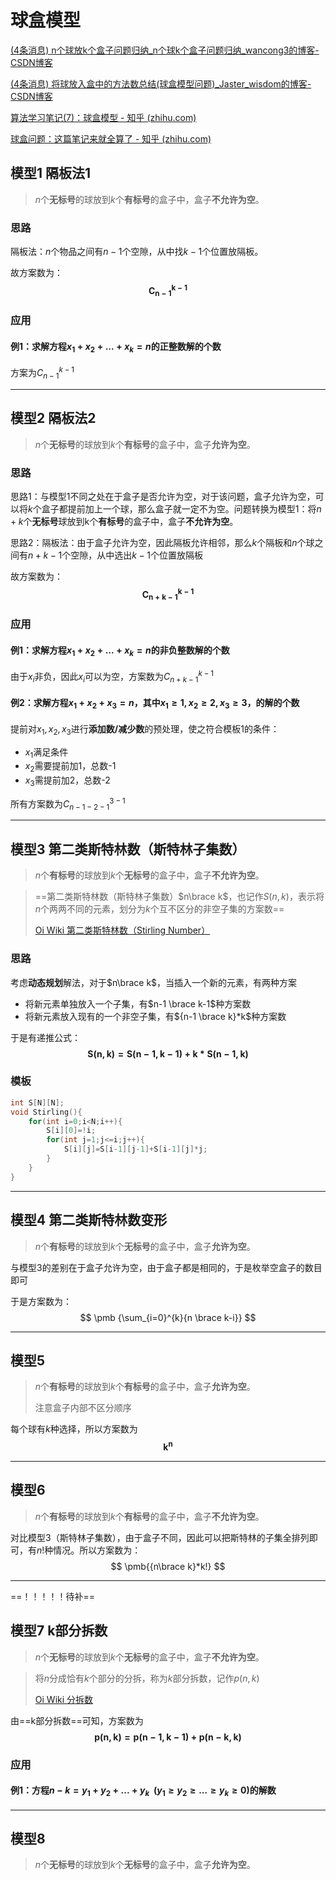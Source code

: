 # 球盒模型

[(4条消息) n个球放k个盒子问题归纳_n个球k个盒子问题归纳_wancong3的博客-CSDN博客](https://blog.csdn.net/zhangwancongcsdn/article/details/104043507)

[(4条消息) 将球放入盒中的方法数总结(球盒模型问题)_Jaster_wisdom的博客-CSDN博客](https://blog.csdn.net/Jaster_wisdom/article/details/78506831)

[算法学习笔记(7)：球盒模型 - 知乎 (zhihu.com)](https://zhuanlan.zhihu.com/p/602410836)

[球盒问题：这篇笔记来就全算了 - 知乎 (zhihu.com)](https://zhuanlan.zhihu.com/p/429815465)

## 模型1 	隔板法1

> $n$个**无标号**的球放到$k$个**有标号**的盒子中，盒子**不允许为空**。

### 思路

隔板法：$n$个物品之间有$n-1$个空隙，从中找$k-1$个位置放隔板。

故方案数为：
$$
\pmb {C_{n-1}^{k-1}}
$$


### 应用

#### 例1：求解方程$x_1+x_2+...+x_k=n$的正整数解的个数

方案为$C_{n-1}^{k-1}$

---

## 模型2	隔板法2

> $n$个**无标号**的球放到$k$个**有标号**的盒子中，盒子**允许为空**。

### 思路

思路1：与模型1不同之处在于盒子是否允许为空，对于该问题，盒子允许为空，可以将$k$个盒子都提前加上一个球，那么盒子就一定不为空。问题转换为模型1：将$n+k$个**无标号**球放到k个**有标号**的盒子中，盒子**不允许为空**。

思路2：隔板法：由于盒子允许为空，因此隔板允许相邻，那么$k$个隔板和$n$个球之间有$n+k-1$个空隙，从中选出$k-1$个位置放隔板

故方案数为：
$$
\pmb {C_{n+k-1}^{k-1}}
$$


### 应用

#### 例1：求解方程$x_1+x_2+...+x_k=n$的非负整数解的个数

由于$x_i$非负，因此$x_i$可以为空，方案数为$C_{n+k-1}^{k-1}$

#### 例2：求解方程$x_1+x_2+x_3=n$，其中$x_1\geq 1,x_2\geq2,x_3\geq3$，的解的个数

提前对$x_1,x_2,x_3$进行**添加数/减少数**的预处理，使之符合模板1的条件：

+ $x_1$满足条件
+ $x_2$需要提前加1，总数-1
+ $x_3$需提前加2，总数-2

所有方案数为$C_{n-1-2-1}^{3-1}$

---

## 模型3 	第二类斯特林数（斯特林子集数）

> $n$个**有标号**的球放到$k$个**无标号**的盒子中，盒子**不允许为空**。

> ==第二类斯特林数（斯特林子集数）$n\brace k$，也记作$S(n,k)$，表示将$n$个两两不同的元素，划分为$k$个互不区分的非空子集的方案数==
>
> [Oi Wiki 第二类斯特林数（Stirling Number）](https://oi-wiki.org/math/combinatorics/stirling/)

### 思路

考虑**动态规划**解法，对于$n\brace k$，当插入一个新的元素，有两种方案

+ 将新元素单独放入一个子集，有$n-1 \brace k-1$种方案数
+ 将新元素放入现有的一个非空子集，有${n-1 \brace k}*k$种方案数

于是有递推公式：
$$
\pmb {S(n,k)=S(n-1,k-1)+k*S(n-1,k)}
$$

### 模板

```c++
int S[N][N];
void Stirling(){
    for(int i=0;i<N;i++){
        S[i][0]=!i;
        for(int j=1;j<=i;j++){
            S[i][j]=S[i-1][j-1]+S[i-1][j]*j;
        }
    }
}
```

---

## 模型4	第二类斯特林数变形

> $n$个**有标号**的球放到$k$个**无标号**的盒子中，盒子**允许为空**。

与模型3的差别在于盒子允许为空，由于盒子都是相同的，于是枚举空盒子的数目即可

于是方案数为：
$$
\pmb {\sum_{i=0}^{k}{n \brace k-i}}
$$

---

## 模型5

> $n$个**有标号**的球放到$k$个**有标号**的盒子中，盒子**允许为空**。
>
> 注意盒子内部不区分顺序

每个球有$k$种选择，所以方案数为
$$
\pmb {k^n}
$$

----

## 模型6

> $n$个**有标号**的球放到$k$个**有标号**的盒子中，盒子**不允许为空**。

对比模型3（斯特林子集数），由于盒子不同，因此可以把斯特林的子集全排列即可，有$n!$种情况。所以方案数为：
$$
\pmb{{n\brace k}*k!}
$$





---





==！！！！！待补==

## 模型7	k部分拆数

> $n$个**无标号**的球放到$k$个**无标号**的盒子中，盒子**不允许为空**。

> 将$n$分成恰有$k$个部分的分拆，称为$k$部分拆数，记作$p(n,k)$
>
> [Oi Wiki 分拆数](https://oi-wiki.org/math/combinatorics/partition/)

由==k部分拆数==可知，方案数为
$$
\pmb {p(n,k)=p(n-1,k-1)+p(n-k,k)}
$$

### 应用

#### 例1：方程$n-k=y_1+y_2+...+y_k\ \ (y_1\geq y_2 \geq ...\geq y_k \geq 0)$的解数



---

## 模型8

> $n$个**无标号**的球放到$k$个**无标号**的盒子中，盒子**允许为空**。





